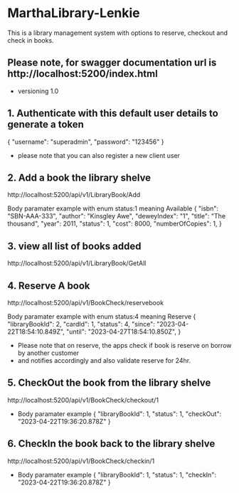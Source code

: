 # MarthaLibrary-Lenkie
This is a library management system with options to reserve, 
checkout  and check in books.


## Please note, for swagger documentation url  is http://localhost:5200/index.html
- versioning 1.0

## 1.  Authenticate with this default user details to generate a token 
{
  "username": "superadmin",
  "password": "123456"
}

- please note that you can also register a new client user

## 2. Add a book the library shelve

http://localhost:5200/api/v1/LibraryBook/Add

Body paramater example with enum status:1 meaning Available
{
  "isbn": "SBN-AAA-333",
  "author": "Kinsgley Awe",
  "deweyIndex": "1",
  "title": "The thousand",
  "year": 2011,
  "status": 1,
  "cost": 8000,
  "numberOfCopies": 1,
}

## 3. view all list of books added
http://localhost:5200/api/v1/LibraryBook/GetAll

## 4. Reserve A book

http://localhost:5200/api/v1/BookCheck/reservebook

Body paramater example with enum status:4 meaning Reserve
{
  "libraryBookId": 2,
  "cardId": 1,
  "status": 4,
  "since": "2023-04-22T18:54:10.849Z",
  "until": "2023-04-27T18:54:10.850Z",
}

- Please note that on reserve, the apps check if book is reserve on borrow by another customer
- and notifies accordingly and also validate reserve for 24hr.

## 5. CheckOut the book from the library shelve
http://localhost:5200/api/v1/BookCheck/checkout/1

- Body paramater example 
{
  "libraryBookId": 1,
  "status": 1,
  "checkOut": "2023-04-22T19:36:20.878Z"
}

## 6. CheckIn the book back to the library shelve
http://localhost:5200/api/v1/BookCheck/checkin/1
- Body paramater example 
{
  "libraryBookId": 1,
  "status": 1,
  "checkIn": "2023-04-22T19:36:20.878Z"
}